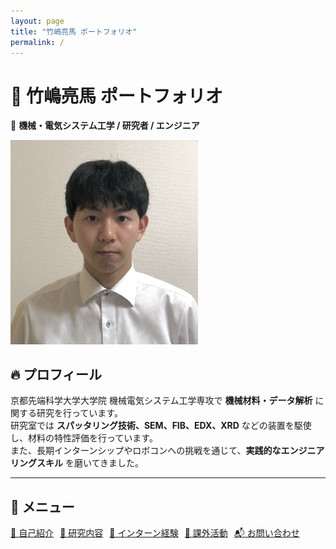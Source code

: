 ```yaml
---
layout: page
title: "竹嶋亮馬 ポートフォリオ"
permalink: /
---
```


# 🎯 竹嶋亮馬 ポートフォリオ

🚀 **機械・電気システム工学 / 研究者 / エンジニア**

<img src="/images/証明写真.jpg" alt="プロフィール写真" width="300">


## 🔥 プロフィール
京都先端科学大学大学院 機械電気システム工学専攻で **機械材料・データ解析** に関する研究を行っています。  
研究室では **スパッタリング技術、SEM、FIB、EDX、XRD** などの装置を駆使し、材料の特性評価を行っています。  
また、長期インターンシップやロボコンへの挑戦を通じて、**実践的なエンジニアリングスキル** を磨いてきました。

---

## 🌟 メニュー
<div style="display: flex; flex-wrap: wrap; gap: 10px;">
  <a href="about.md" class="btn">📌 自己紹介</a>
  <a href="research.md" class="btn">🔬 研究内容</a>
  <a href="internship.md" class="btn">🏢 インターン経験</a>
  <a href="activities.md" class="btn">🚀 課外活動</a>
  <a href="contact.md" class="btn">📬 お問い合わせ</a>
</div>
